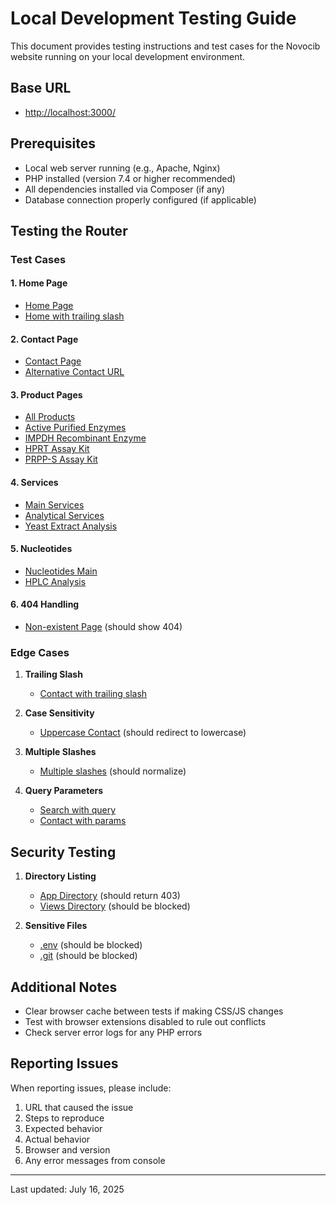 # Local Development Testing Guide

This document provides testing instructions and test cases for the Novocib website running on your local development environment.

## Base URL
- [http://localhost:3000/](http://localhost:3000/)

## Prerequisites
- Local web server running (e.g., Apache, Nginx)
- PHP installed (version 7.4 or higher recommended)
- All dependencies installed via Composer (if any)
- Database connection properly configured (if applicable)

## Testing the Router

### Test Cases

#### 1. Home Page
- [Home Page](http://localhost:3000/)
- [Home with trailing slash](http://localhost:3000/)

#### 2. Contact Page
- [Contact Page](http://localhost:3000/contact)
- [Alternative Contact URL](http://localhost:3000/contact-us)

#### 3. Product Pages
- [All Products](http://localhost:3000/products)
- [Active Purified Enzymes](http://localhost:3000/active-purified-enzymes)
- [IMPDH Recombinant Enzyme](http://localhost:3000/active-purified-enzymes/impdh-recombinant-enzyme)
- [HPRT Assay Kit](http://localhost:3000/convenient-assay-kits/hprt-assay-kit)
- [PRPP-S Assay Kit](http://localhost:3000/convenient-assay-kits/prpp-s-assay-kit)

#### 4. Services
- [Main Services](http://localhost:3000/services)
- [Analytical Services](http://localhost:3000/analytical-services)
- [Yeast Extract Analysis](http://localhost:3000/yeast-extract-nucleotide-analysis)

#### 5. Nucleotides
- [Nucleotides Main](http://localhost:3000/nucleotides)
- [HPLC Analysis](http://localhost:3000/hplc-analysis-of-bases-nucleosides)

#### 6. 404 Handling
- [Non-existent Page](http://localhost:3000/non-existent-page) (should show 404)

### Edge Cases

1. **Trailing Slash**
   - [Contact with trailing slash](http://localhost:3000/contact/)

2. **Case Sensitivity**
   - [Uppercase Contact](http://localhost:3000/CONTACT) (should redirect to lowercase)

3. **Multiple Slashes**
   - [Multiple slashes](http://localhost:3000//contact) (should normalize)

4. **Query Parameters**
   - [Search with query](http://localhost:3000/search?q=test)
   - [Contact with params](http://localhost:3000/contact?source=test)

## Security Testing

1. **Directory Listing**
   - [App Directory](http://localhost:3000/app/) (should return 403)
   - [Views Directory](http://localhost:3000/app/views/) (should be blocked)

2. **Sensitive Files**
   - [.env](http://localhost:3000/.env) (should be blocked)
   - [.git](http://localhost:3000/.git) (should be blocked)

## Additional Notes
- Clear browser cache between tests if making CSS/JS changes
- Test with browser extensions disabled to rule out conflicts
- Check server error logs for any PHP errors

## Reporting Issues
When reporting issues, please include:
1. URL that caused the issue
2. Steps to reproduce
3. Expected behavior
4. Actual behavior
5. Browser and version
6. Any error messages from console

---
Last updated: July 16, 2025